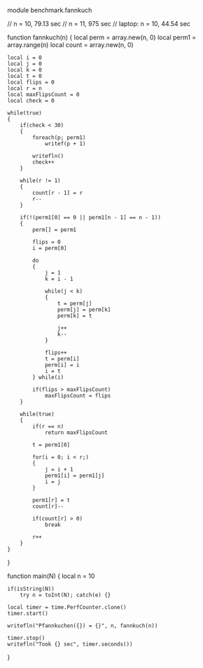 module benchmark.fannkuch

// n = 10, 79.13 sec
// n = 11, 975 sec
// laptop: n = 10, 44.54 sec

function fannkuch(n)
{
	local perm = array.new(n, 0)
	local perm1 = array.range(n)
	local count = array.new(n, 0)

	local i = 0
	local j = 0
	local k = 0
	local t = 0
	local flips = 0
	local r = n
	local maxFlipsCount = 0
	local check = 0

	while(true)
	{
		if(check < 30)
		{
			foreach(p; perm1)
				writef(p + 1)

			writefln()
			check++
		}

		while(r != 1)
		{
			count[r - 1] = r
			r--
		}

		if(!(perm1[0] == 0 || perm1[n - 1] == n - 1))
		{
			perm[] = perm1

			flips = 0
			i = perm[0]

			do
			{
				j = 1
				k = i - 1

				while(j < k)
				{
					t = perm[j]
					perm[j] = perm[k]
					perm[k] = t

					j++
					k--
				}

				flips++
				t = perm[i]
				perm[i] = i
				i = t
			} while(i)

			if(flips > maxFlipsCount)
				maxFlipsCount = flips
		}

		while(true)
		{
			if(r == n)
				return maxFlipsCount

			t = perm1[0]

			for(i = 0; i < r;)
			{
				j = i + 1
				perm1[i] = perm1[j]
				i = j
			}

			perm1[r] = t
			count[r]--

			if(count[r] > 0)
				break

			r++
		}
	}
}

function main(N)
{
	local n = 10

	if(isString(N))
		try n = toInt(N); catch(e) {}

	local timer = time.PerfCounter.clone()
	timer.start()

	writefln("Pfannkuchen({}) = {}", n, fannkuch(n))

	timer.stop()
	writefln("Took {} sec", timer.seconds())
}